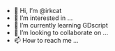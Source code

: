 - 👋 Hi, I’m @irkcat
- 👀 I’m interested in ...
- 🌱 I’m currently learning GDscript
- 💞️ I’m looking to collaborate on ...
- 📫 How to reach me ...

<!---
irkcat/irkcat is a ✨ special ✨ repository because its `README.md` (this file) appears on your GitHub profile.
You can click the Preview link to take a look at your changes.
--->
